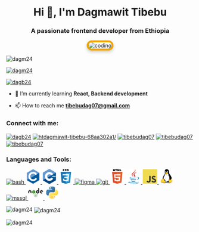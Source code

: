 <h1 align="center">Hi 👋, I'm Dagmawit Tibebu</h1>
<h3 align="center">A passionate frontend developer from Ethiopia</h3>
<center>
  <img 
    width="400" 
    alt="coding" 
    src="https://i.pinimg.com/736x/1e/e6/54/1ee654f04d664cf6d985c4fd8996a38e.jpg" 
    style="border: 5px solid #f0a500; border-radius: 15px; box-shadow: 0 4px 8px rgba(0, 0, 0, 0.2);">
</center>



<p align="left"> <img src="https://komarev.com/ghpvc/?username=dagm24&label=Profile%20views&color=0e75b6&style=flat" alt="dagm24" /> </p>

<p align="left"> <a href="https://github.com/ryo-ma/github-profile-trophy"><img src="https://github-profile-trophy.vercel.app/?username=dagm24" alt="dagm24" /></a> </p>

<p align="left"> <a href="https://twitter.com/dagb24" target="blank"><img src="https://img.shields.io/twitter/follow/dagb24?logo=twitter&style=for-the-badge" alt="dagb24" /></a> </p>

- 🌱 I’m currently learning **React, Backend development**

- 📫 How to reach me **tibebudag07@gmail.com**

<h3 align="left">Connect with me:</h3>
<p align="left">
<a href="https://twitter.com/dagb24" target="blank"><img align="center" src="https://raw.githubusercontent.com/rahuldkjain/github-profile-readme-generator/master/src/images/icons/Social/twitter.svg" alt="dagb24" height="30" width="40" /></a>
<a href="https://linkedin.com/in/htdagmawit-tibebu-68aa302a1/" target="blank"><img align="center" src="https://raw.githubusercontent.com/rahuldkjain/github-profile-readme-generator/master/src/images/icons/Social/linked-in-alt.svg" alt="htdagmawit-tibebu-68aa302a1/" height="30" width="40" /></a>
<a href="https://www.hackerrank.com/tibebudag07" target="blank"><img align="center" src="https://raw.githubusercontent.com/rahuldkjain/github-profile-readme-generator/master/src/images/icons/Social/hackerrank.svg" alt="tibebudag07" height="30" width="40" /></a>
<a href="https://codeforces.com/profile/tibebudag07" target="blank"><img align="center" src="https://raw.githubusercontent.com/rahuldkjain/github-profile-readme-generator/master/src/images/icons/Social/codeforces.svg" alt="tibebudag07" height="30" width="40" /></a>
<a href="https://www.leetcode.com/tibebudag07" target="blank"><img align="center" src="https://raw.githubusercontent.com/rahuldkjain/github-profile-readme-generator/master/src/images/icons/Social/leet-code.svg" alt="tibebudag07" height="30" width="40" /></a>
</p>

<h3 align="left">Languages and Tools:</h3>
<p align="left"> <a href="https://www.gnu.org/software/bash/" target="_blank" rel="noreferrer"> <img src="https://www.vectorlogo.zone/logos/gnu_bash/gnu_bash-icon.svg" alt="bash" width="40" height="40"/> </a> <a href="https://www.cprogramming.com/" target="_blank" rel="noreferrer"> <img src="https://raw.githubusercontent.com/devicons/devicon/master/icons/c/c-original.svg" alt="c" width="40" height="40"/> </a> <a href="https://www.w3schools.com/cpp/" target="_blank" rel="noreferrer"> <img src="https://raw.githubusercontent.com/devicons/devicon/master/icons/cplusplus/cplusplus-original.svg" alt="cplusplus" width="40" height="40"/> </a> <a href="https://www.w3schools.com/css/" target="_blank" rel="noreferrer"> <img src="https://raw.githubusercontent.com/devicons/devicon/master/icons/css3/css3-original-wordmark.svg" alt="css3" width="40" height="40"/> </a> <a href="https://www.figma.com/" target="_blank" rel="noreferrer"> <img src="https://www.vectorlogo.zone/logos/figma/figma-icon.svg" alt="figma" width="40" height="40"/> </a> <a href="https://git-scm.com/" target="_blank" rel="noreferrer"> <img src="https://www.vectorlogo.zone/logos/git-scm/git-scm-icon.svg" alt="git" width="40" height="40"/> </a> <a href="https://www.w3.org/html/" target="_blank" rel="noreferrer"> <img src="https://raw.githubusercontent.com/devicons/devicon/master/icons/html5/html5-original-wordmark.svg" alt="html5" width="40" height="40"/> </a> <a href="https://www.java.com" target="_blank" rel="noreferrer"> <img src="https://raw.githubusercontent.com/devicons/devicon/master/icons/java/java-original.svg" alt="java" width="40" height="40"/> </a> <a href="https://developer.mozilla.org/en-US/docs/Web/JavaScript" target="_blank" rel="noreferrer"> <img src="https://raw.githubusercontent.com/devicons/devicon/master/icons/javascript/javascript-original.svg" alt="javascript" width="40" height="40"/> </a> <a href="https://www.linux.org/" target="_blank" rel="noreferrer"> <img src="https://raw.githubusercontent.com/devicons/devicon/master/icons/linux/linux-original.svg" alt="linux" width="40" height="40"/> </a> <a href="https://www.microsoft.com/en-us/sql-server" target="_blank" rel="noreferrer"> <img src="https://www.svgrepo.com/show/303229/microsoft-sql-server-logo.svg" alt="mssql" width="40" height="40"/> </a> <a href="https://nodejs.org" target="_blank" rel="noreferrer"> <img src="https://raw.githubusercontent.com/devicons/devicon/master/icons/nodejs/nodejs-original-wordmark.svg" alt="nodejs" width="40" height="40"/> </a> <a href="https://www.python.org" target="_blank" rel="noreferrer"> <img src="https://raw.githubusercontent.com/devicons/devicon/master/icons/python/python-original.svg" alt="python" width="40" height="40"/> </a> </p>

<p><img align="left" src="https://github-readme-stats.vercel.app/api/top-langs?username=dagm24&show_icons=true&locale=en&layout=compact" alt="dagm24" /></p>

<p>&nbsp;<img align="center" src="https://github-readme-stats.vercel.app/api?username=dagm24&show_icons=true&locale=en" alt="dagm24" /></p>

<p><img align="center" src="https://github-readme-streak-stats.herokuapp.com/?user=dagm24&" alt="dagm24" /></p>

